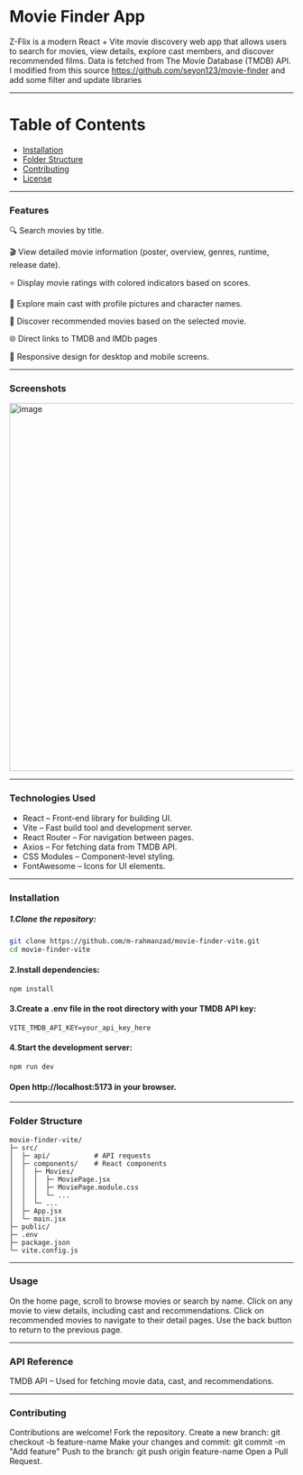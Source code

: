 # Movie Finder App

Z-Flix is a modern React + Vite movie discovery web app that allows users to search for movies, view details, explore cast members, and discover recommended films. Data is fetched from The Movie Database (TMDB) API.
I modified from this source https://github.com/seyon123/movie-finder and add some filter and update libraries 

------------

# Table of Contents

- [Installation](#Installation)
- [Folder Structure](#Folder_Structure)
- [Contributing](#Contributing)
- [License](#license)

------------


### Features

🔍 Search movies by title.

🎬 View detailed movie information (poster, overview, genres, runtime, release date).

⭐ Display movie ratings with colored indicators based on scores.

👥 Explore main cast with profile pictures and character names.

🎯 Discover recommended movies based on the selected movie.

🌐 Direct links to TMDB and IMDb pages

🔄 Responsive design for desktop and mobile screens.

-----------
### Screenshots
<img width="1166" height="653" alt="image" src="https://github.com/user-attachments/assets/93e66264-f5a2-4d7c-88f2-dcfb2ab8b989" />

------------
### Technologies Used
- React – Front-end library for building UI.
- Vite – Fast build tool and development server.
- React Router – For navigation between pages.
- Axios – For fetching data from TMDB API.
- CSS Modules – Component-level styling.
- FontAwesome – Icons for UI elements.

------------

### Installation

##### 1.Clone the repository:
```bash
git clone https://github.com/m-rahmanzad/movie-finder-vite.git
cd movie-finder-vite
```

#### 2.Install dependencies:

```
npm install
```

#### 3.Create a .env file in the root directory with your TMDB API key:

```
VITE_TMDB_API_KEY=your_api_key_here
```

#### 4.Start the development server:
```
npm run dev
```

#### Open http://localhost:5173  in your browser.


------------



### Folder Structure
```
movie-finder-vite/
├─ src/
│  ├─ api/           # API requests
│  ├─ components/    # React components
│  │  ├─ Movies/
│  │  │  ├─ MoviePage.jsx
│  │  │  ├─ MoviePage.module.css
│  │  │  └─ ...
│  │  └─ ...
│  ├─ App.jsx
│  └─ main.jsx
├─ public/
├─ .env
├─ package.json
└─ vite.config.js
```

------------



### Usage
On the home page, scroll to browse movies or search by name.
Click on any movie to view details, including cast and recommendations.
Click on recommended movies to navigate to their detail pages.
Use the back button to return to the previous page.

---

### API Reference

TMDB API
 – Used for fetching movie data, cast, and recommendations.


------------



### Contributing
Contributions are welcome!
Fork the repository.
Create a new branch: git checkout -b feature-name
Make your changes and commit: git commit -m "Add feature"
Push to the branch: git push origin feature-name
Open a Pull Request.

